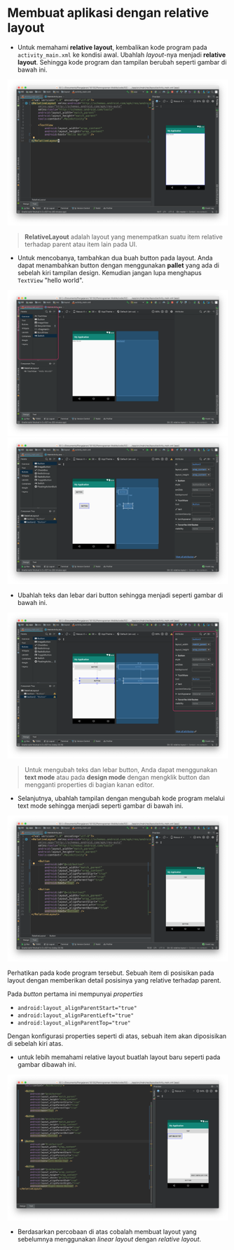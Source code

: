 # Membuat aplikasi dengan relative layout

- Untuk memahami **relative layout**, kembalikan kode program pada `activity_main.xml` ke kondisi awal. Ubahlah _layout_-nya menjadi **relative layout**. Sehingga kode program dan tampilan berubah seperti gambar di bawah ini.

!['relativelayout'](images/02-relative-layout.png)

> **RelativeLayout** adalah layout yang menempatkan suatu item relative terhadap parent atau item lain pada UI.

- Untuk mencobanya, tambahkan dua buah button pada layout. Anda dapat menambahkan button dengan menggunakan **pallet** yang ada di sebelah kiri tampilan design. Kemudian jangan lupa menghapus `TextView` "hello world".

!['relativelayout'](images/02-relative-layout-button.png)
!['relativelayout'](images/02-relative-layout-button-drag.png)

- Ubahlah teks dan lebar dari button sehingga menjadi seperti gambar di bawah ini.

!['relativelayout'](images/02-relative-layout-button-width.png)

> Untuk mengubah teks dan lebar button, Anda dapat menggunakan **text mode** atau pada **design mode** dengan mengklik button dan mengganti properties di bagian kanan editor.

- Selanjutnya, ubahlah tampilan dengan mengubah kode program melalui text mode sehingga menjadi seperti gambar di bawah ini.

!['relativelayout'](images/02-relative-layout-buttonpos.png)

Perhatikan pada kode program tersebut. Sebuah item di posisikan pada layout dengan memberikan detail posisinya yang relative terhadap parent.

Pada _button_ pertama ini mempunyai _properties_

- `android:layout_alignParentStart="true"`
- `android:layout_alignParentLeft="true"`
- `android:layout_alignParentTop="true"`

Dengan konfigurasi properties seperti di atas, sebuah item akan diposisikan di sebelah kiri atas.

- untuk lebih memahami relative layout buatlah layout baru seperti pada gambar dibawah ini.

!['relativelayout'](images/02-relative-layout-button-baru.png)

- Berdasarkan percobaan di atas cobalah membuat layout yang sebelumnya menggunakan _linear layout_ dengan _relative layout_.
